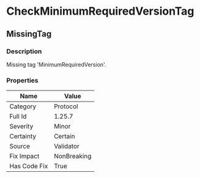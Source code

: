 ﻿---  
uid: Validator_1_25_7  
---

# CheckMinimumRequiredVersionTag

## MissingTag

### Description

Missing tag 'MinimumRequiredVersion'.

### Properties

| Name         | Value       |
| ------------ | ----------- |
| Category     | Protocol    |
| Full Id      | 1.25.7      |
| Severity     | Minor       |
| Certainty    | Certain     |
| Source       | Validator   |
| Fix Impact   | NonBreaking |
| Has Code Fix | True        |

